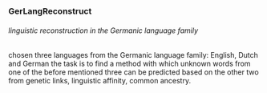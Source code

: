 ### GerLangReconstruct
###### linguistic reconstruction in the Germanic language family

chosen three languages from the Germanic language family: English, Dutch and German
the task is to find a method with which unknown words from one of the before mentioned
three can be predicted based on the other two from genetic links, linguistic affinity, common ancestry.